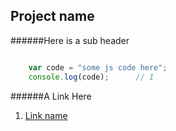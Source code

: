 ## Project name

######Here is a sub header

```js

	var code = "some js code here";	
	console.log(code);		// 1

```

######A Link Here

1.	[Link name](https://developer.mozilla.org/en-US/docs/Web/JavaScript/Reference/Operators/delete)
